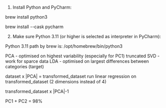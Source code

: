 1. Install Python and PyCharm:

brew install python3

brew install --cask pycharm

2. Make sure Python 3.11 (or higher is selected as interpreter in PyCharm):

Python 3.11 path by brew is: /opt/homebrew/bin/python3



PCA - optimised on highest variability (especially for PC1)
truncated SVD - work for sparce data
LDA - optimised on largest differences between categories (target)


dataset x |PCA| = transformed_dataset 
run linear regression on transformed_dataset (2 dimensions instead of 4)

transformed_dataset x |PCA|\-1

PC1 + PC2 = 98%
